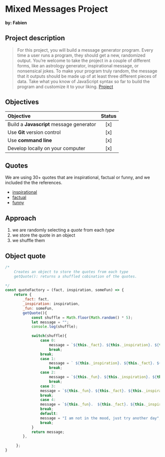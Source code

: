 # Mixed Messages Project
**by: Fabien**

## Project description
>For this project, you will build a message generator program. Every time a user runs a program, they should get a new, randomized output. You’re welcome to take the project in a couple of different forms, like an astrology generator, inspirational message, or nonsensical jokes. To make your program truly random, the message that it outputs should be made up of at least three different pieces of data. Take what you know of JavaScript syntax so far to build the program and customize it to your liking. [Project](https://www.codecademy.com/paths/full-stack-engineer-career-path/tracks/fscp-javascript-syntax-portfolio-project/modules/fscp-mixed-messages/kanban_projects/mixed-messages "Mixed Messages")

## Objectives

| Objective                                 | Status |    
|:----------------------------------------- |:------:|
| Build a **Javascript** message generator  |   [x]  | 
| Use **Git** version control               |   [x]  |
| Use **command line**                      |   [x]  |
| Develop locally on your computer          |   [x]  |


## Quotes
We are using 30+ quotes that are inspirational, factual or funny, and we included the the references.
- [inspirational](https://cdn.graciousquotes.com/wp-content/uploads/2021/02/100-Inspirational-Quotes-on-Learning-.pdf "source")
- [factual](http://brunswicksouthps.vic.edu.au/wp-content/uploads/2015/04/PP-27-Facts-2015.pdf?_sm_au_=iVV552Wr2kfvFSN5 "source")
- [funny](https://www.selfhelpcollective.com/support-files/27_free_funny_inspirational_quotes.pdf "funny")

## Approach
1. we are randomly selecting a *quote* from each *type*
2. we store the quote in an object
3. we shuffle them 

## Object quote

```javascript
/*     
    Creates an object to store the quotes from each type
    getQuote(): returns a shuffled cobination of the quotes.
  
*/
const quoteFactory = (fact, inspiration, someFun) => {
    return {
        _fact: fact,
        _inspiration: inspiration,
        _fun: someFun,        
        getQuote(){
            const shuffle = Math.floor(Math.random() * 5);
            let message = "";
            console.log(shuffle);
            
            switch(shuffle){
                case 0:
                    message = `${this._fact}. ${this._inspiration}. ${this._fun}.`;
                    break;
                break;
                case 1:
                    message = ` ${this._inspiration}. ${this._fact}. ${this._fun}.`;
                    break;
                case 2:
                    message = `${this._fun}. ${this._inspiration}. ${this._fact}.`;
                    break;
                case 3:
                message = `${this._fun}. ${this._fact}. ${this._inspiration}.`;
                break;
                case 4:
                message = `${this._fun}.  ${this._fact}. ${this._inspiration}.`;
                break;
                default:
                message = "I am not in the mood, just try another day";
                break;
            }
            return message;
        },
       
     };
}
    
```


